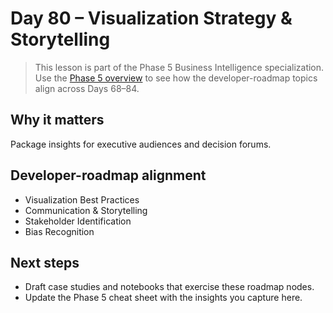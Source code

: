 # Day 80 – Visualization Strategy & Storytelling

> This lesson is part of the Phase 5 Business Intelligence specialization. Use the [Phase 5 overview](../docs/bi-curriculum.md) to see how the developer-roadmap topics align across Days 68–84.

## Why it matters

Package insights for executive audiences and decision forums.

## Developer-roadmap alignment

- Visualization Best Practices
- Communication & Storytelling
- Stakeholder Identification
- Bias Recognition

## Next steps

- Draft case studies and notebooks that exercise these roadmap nodes.
- Update the Phase 5 cheat sheet with the insights you capture here.
